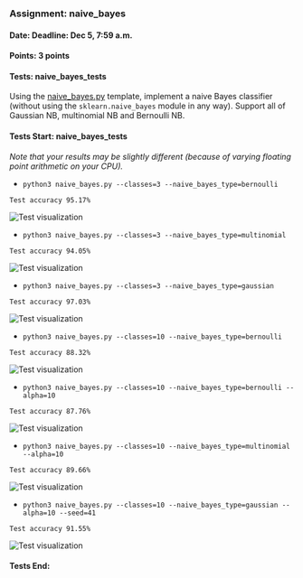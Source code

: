 ### Assignment: naive_bayes
#### Date: Deadline: Dec 5, 7:59 a.m.
#### Points: 3 points
#### Tests: naive_bayes_tests

Using the [naive_bayes.py](https://github.com/ufal/npfl129/tree/master/labs/08/naive_bayes.py)
template, implement a naive Bayes classifier (without using the
`sklearn.naive_bayes` module in any way). Support all of Gaussian NB,
multinomial NB and Bernoulli NB.

#### Tests Start: naive_bayes_tests
_Note that your results may be slightly different (because of varying floating point arithmetic on your CPU)._
- `python3 naive_bayes.py --classes=3 --naive_bayes_type=bernoulli`
```
Test accuracy 95.17%
```
![Test visualization](//ufal.mff.cuni.cz/~straka/courses/npfl129/2223/tasks/figures/naive_bayes_1.svgz)
- `python3 naive_bayes.py --classes=3 --naive_bayes_type=multinomial`
```
Test accuracy 94.05%
```
![Test visualization](//ufal.mff.cuni.cz/~straka/courses/npfl129/2223/tasks/figures/naive_bayes_2.svgz)
- `python3 naive_bayes.py --classes=3 --naive_bayes_type=gaussian`
```
Test accuracy 97.03%
```
![Test visualization](//ufal.mff.cuni.cz/~straka/courses/npfl129/2223/tasks/figures/naive_bayes_3.svgz)
- `python3 naive_bayes.py --classes=10 --naive_bayes_type=bernoulli`
```
Test accuracy 88.32%
```
![Test visualization](//ufal.mff.cuni.cz/~straka/courses/npfl129/2223/tasks/figures/naive_bayes_4.svgz)
- `python3 naive_bayes.py --classes=10 --naive_bayes_type=bernoulli --alpha=10`
```
Test accuracy 87.76%
```
![Test visualization](//ufal.mff.cuni.cz/~straka/courses/npfl129/2223/tasks/figures/naive_bayes_5.svgz)
- `python3 naive_bayes.py --classes=10 --naive_bayes_type=multinomial --alpha=10`
```
Test accuracy 89.66%
```
![Test visualization](//ufal.mff.cuni.cz/~straka/courses/npfl129/2223/tasks/figures/naive_bayes_6.svgz)
- `python3 naive_bayes.py --classes=10 --naive_bayes_type=gaussian --alpha=10 --seed=41`
```
Test accuracy 91.55%
```
![Test visualization](//ufal.mff.cuni.cz/~straka/courses/npfl129/2223/tasks/figures/naive_bayes_7.svgz)
#### Tests End:

